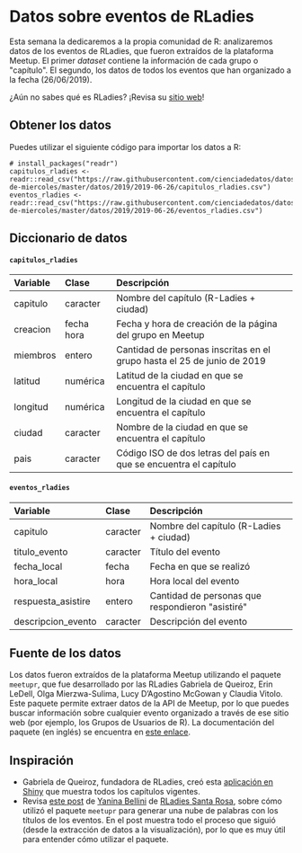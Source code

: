 
# Datos sobre eventos de RLadies

Esta semana la dedicaremos a la propia comunidad de R: analizaremos datos de los eventos de RLadies, que fueron extraídos de la plataforma Meetup. El primer _dataset_ contiene la información de cada grupo o "capítulo". El segundo, los datos de todos los eventos que han organizado a la fecha (26/06/2019).

¿Aún no sabes qué es RLadies? ¡Revisa su [sitio web](https://rladies.org/)!

## Obtener los datos

Puedes utilizar el siguiente código para importar los datos a R:

```
# install_packages("readr")
capitulos_rladies <- readr::read_csv("https://raw.githubusercontent.com/cienciadedatos/datos-de-miercoles/master/datos/2019/2019-06-26/capitulos_rladies.csv")
eventos_rladies <- readr::read_csv("https://raw.githubusercontent.com/cienciadedatos/datos-de-miercoles/master/datos/2019/2019-06-26/eventos_rladies.csv")
```

## Diccionario de datos

#### `capitulos_rladies`

|Variable       |Clase               |Descripción |
|:--------------|:-------------------|:-----------|
| capitulo | caracter | Nombre del capítulo (R-Ladies + ciudad) |
| creacion | fecha hora | Fecha y hora de creación de la página del grupo en Meetup |
| miembros | entero | Cantidad de personas inscritas en el grupo hasta el 25 de junio de 2019 |
| latitud | numérica | Latitud de la ciudad en que se encuentra el capítulo |
| longitud | numérica | Longitud de la ciudad en que se encuentra el capítulo |
| ciudad | caracter | Nombre de la ciudad en que se encuentra el capítulo |
| pais | caracter | Código ISO de dos letras del país en que se encuentra el capítulo |

#### `eventos_rladies`

|Variable       |Clase               |Descripción |
|:--------------|:-------------------|:-----------|
| capitulo | caracter | Nombre del capítulo (R-Ladies + ciudad) |
| titulo_evento | caracter | Título del evento |
| fecha_local | fecha | Fecha en que se realizó |
| hora_local | hora | Hora local del evento |
| respuesta_asistire | entero | Cantidad de personas que respondieron "asistiré" |
| descripcion_evento | caracter | Descripción del evento |

## Fuente de los datos

Los datos fueron extraídos de la plataforma Meetup utilizando el paquete `meetupr`, que fue desarrollado por las RLadies Gabriela de Queiroz, Erin LeDell, Olga Mierzwa-Sulima, Lucy D’Agostino McGowan y Claudia Vitolo. Este paquete permite extraer datos de la API de Meetup, por lo que puedes buscar información sobre cualquier evento organizado a través de ese sitio web (por ejemplo, los Grupos de Usuarios de R). La documentación del paquete (en inglés) se encuentra en [este enlace](https://github.com/rladies/meetupr).

## Inspiración

* Gabriela de Queiroz, fundadora de RLadies, creó esta [aplicación en Shiny](https://gqueiroz.shinyapps.io/rshinylady/) que muestra todos los capítulos vigentes.
* Revisa [este post](https://github.com/yabellini/NubeDePalabras/blob/master/README.md) de [Yanina Bellini](https://twitter.com/yabellini) de [RLadies Santa Rosa](https://www.meetup.com/es/rladies-santa-rosa/), sobre cómo utilizó el paquete `meetupr` para generar una nube de palabras con los títulos de los eventos. En el post muestra todo el proceso que siguió (desde la extracción de datos a la visualización), por lo que es muy útil para entender cómo utilizar el paquete.
